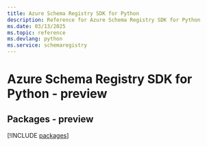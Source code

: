 ```yaml
---
title: Azure Schema Registry SDK for Python
description: Reference for Azure Schema Registry SDK for Python
ms.date: 03/13/2025
ms.topic: reference
ms.devlang: python
ms.service: schemaregistry
---
```

# Azure Schema Registry SDK for Python - preview
## Packages - preview
[!INCLUDE [packages](schema-registry-index.md)]